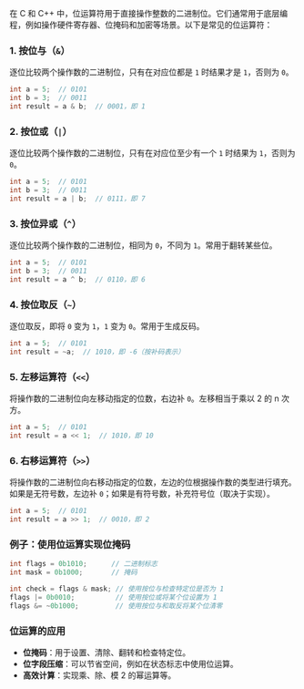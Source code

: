 在 C 和 C++ 中，位运算符用于直接操作整数的二进制位。它们通常用于底层编程，例如操作硬件寄存器、位掩码和加密等场景。以下是常见的位运算符：

### 1. 按位与（`&`）

逐位比较两个操作数的二进制位，只有在对应位都是 `1` 时结果才是 `1`，否则为 `0`。

```c
int a = 5;  // 0101
int b = 3;  // 0011
int result = a & b;  // 0001，即 1
```

### 2. 按位或（`|`）

逐位比较两个操作数的二进制位，只有在对应位至少有一个 `1` 时结果为 `1`，否则为 `0`。

```c
int a = 5;  // 0101
int b = 3;  // 0011
int result = a | b;  // 0111，即 7
```

### 3. 按位异或（`^`）

逐位比较两个操作数的二进制位，相同为 `0`，不同为 `1`。常用于翻转某些位。

```c
int a = 5;  // 0101
int b = 3;  // 0011
int result = a ^ b;  // 0110，即 6
```

### 4. 按位取反（`~`）

逐位取反，即将 `0` 变为 `1`，`1` 变为 `0`。常用于生成反码。

```c
int a = 5;  // 0101
int result = ~a;  // 1010，即 -6（按补码表示）
```

### 5. 左移运算符（`<<`）

将操作数的二进制位向左移动指定的位数，右边补 `0`。左移相当于乘以 2 的 n 次方。

```c
int a = 5;  // 0101
int result = a << 1;  // 1010，即 10
```

### 6. 右移运算符（`>>`）

将操作数的二进制位向右移动指定的位数，左边的位根据操作数的类型进行填充。如果是无符号数，左边补 `0`；如果是有符号数，补充符号位（取决于实现）。

```c
int a = 5;  // 0101
int result = a >> 1;  // 0010，即 2
```

### 例子：使用位运算实现位掩码

```c
int flags = 0b1010;      // 二进制标志
int mask = 0b1000;       // 掩码

int check = flags & mask; // 使用按位与检查特定位是否为 1
flags |= 0b0010;          // 使用按位或将某个位设置为 1
flags &= ~0b1000;         // 使用按位与和取反将某个位清零
```

### 位运算的应用

- **位掩码**：用于设置、清除、翻转和检查特定位。
- **位字段压缩**：可以节省空间，例如在状态标志中使用位运算。
- **高效计算**：实现乘、除、模 2 的幂运算等。
